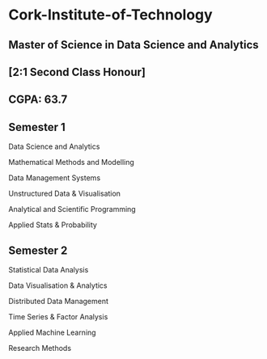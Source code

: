 # Cork-Institute-of-Technology
## Master of Science in Data Science and Analytics
## [2:1 Second Class Honour] 
## CGPA: 63.7

## Semester 1

Data Science and Analytics

Mathematical Methods and Modelling

Data Management Systems

Unstructured Data & Visualisation

Analytical and Scientific Programming

Applied Stats & Probability


## Semester 2

Statistical Data Analysis

Data Visualisation & Analytics

Distributed Data Management

Time Series & Factor Analysis

Applied Machine Learning

Research Methods